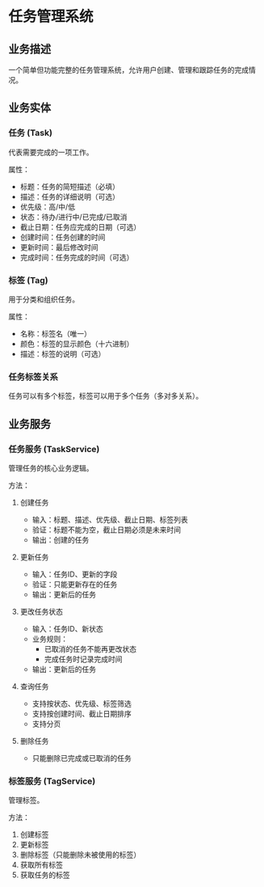 # 任务管理系统

## 业务描述
一个简单但功能完整的任务管理系统，允许用户创建、管理和跟踪任务的完成情况。

## 业务实体

### 任务 (Task)
代表需要完成的一项工作。

属性：
- 标题：任务的简短描述（必填）
- 描述：任务的详细说明（可选）
- 优先级：高/中/低
- 状态：待办/进行中/已完成/已取消
- 截止日期：任务应完成的日期（可选）
- 创建时间：任务创建的时间
- 更新时间：最后修改时间
- 完成时间：任务完成的时间（可选）

### 标签 (Tag)
用于分类和组织任务。

属性：
- 名称：标签名（唯一）
- 颜色：标签的显示颜色（十六进制）
- 描述：标签的说明（可选）

### 任务标签关系
任务可以有多个标签，标签可以用于多个任务（多对多关系）。

## 业务服务

### 任务服务 (TaskService)
管理任务的核心业务逻辑。

方法：
1. 创建任务
   - 输入：标题、描述、优先级、截止日期、标签列表
   - 验证：标题不能为空，截止日期必须是未来时间
   - 输出：创建的任务

2. 更新任务
   - 输入：任务ID、更新的字段
   - 验证：只能更新存在的任务
   - 输出：更新后的任务

3. 更改任务状态
   - 输入：任务ID、新状态
   - 业务规则：
     - 已取消的任务不能再更改状态
     - 完成任务时记录完成时间
   - 输出：更新后的任务

4. 查询任务
   - 支持按状态、优先级、标签筛选
   - 支持按创建时间、截止日期排序
   - 支持分页

5. 删除任务
   - 只能删除已完成或已取消的任务

### 标签服务 (TagService)
管理标签。

方法：
1. 创建标签
2. 更新标签
3. 删除标签（只能删除未被使用的标签）
4. 获取所有标签
5. 获取任务的标签
